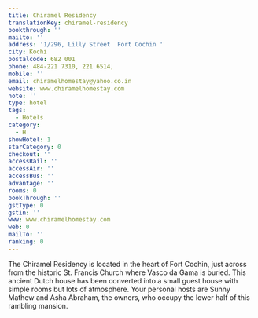 ```yaml
---
title: Chiramel Residency
translationKey: chiramel-residency
bookthrough: ''
mailto: ''
address: '1/296, Lilly Street  Fort Cochin '
city: Kochi
postalcode: 682 001
phone: 484-221 7310, 221 6514,
mobile: ''
email: chiramelhomestay@yahoo.co.in
website: www.chiramelhomestay.com
note: ''
type: hotel
tags:
  - Hotels
category:
  - H
showHotel: 1
starCategory: 0
checkout: ''
accessRail: ''
accessAir: ''
accessBus: ''
advantage: ''
rooms: 0
bookThrough: ''
gstType: 0
gstin: ''
www: www.chiramelhomestay.com
web: 0
mailTo: ''
ranking: 0
---
```







The Chiramel Residency is located in the heart of Fort Cochin, just across from the historic St. Francis Church where Vasco da Gama is buried.     This ancient Dutch house has been converted into a small guest house with simple rooms but lots of atmosphere.     Your personal hosts are Sunny Mathew and Asha Abraham, the owners, who occupy the lower half of this rambling mansion.